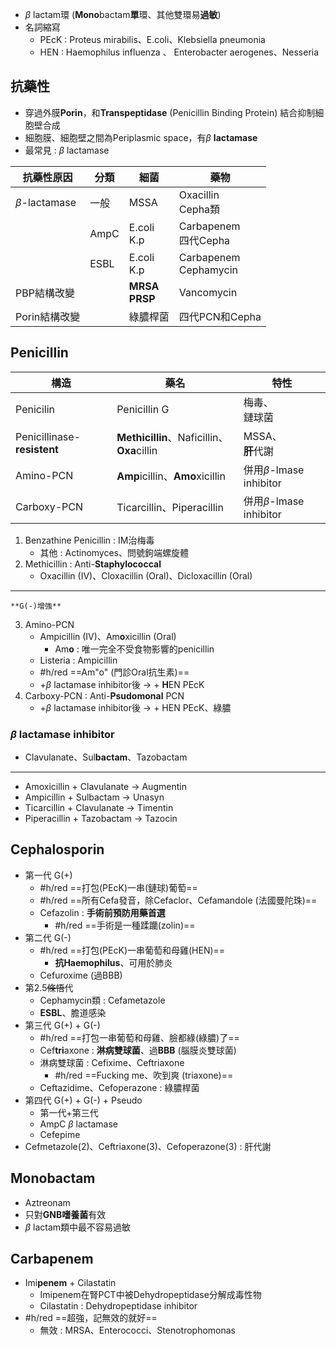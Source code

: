 - $\beta$ lactam環 (**Mono**bactam**單**環、其他雙環易**過敏**)
- 名詞縮寫
	- PEcK : Proteus mirabilis、E.coli、Klebsiella pneumonia
	- HEN : Haemophilus influenza 、 Enterobacter aerogenes、Nesseria
## 抗藥性
- 穿過外膜**Porin**，和**Transpeptidase** (Penicillin Binding Protein) 結合抑制細胞壁合成
- 細胞膜、細胞壁之間為Periplasmic space，有$\beta$ **lactamase**
- 最常見 : $\beta$ lactamase

| 抗藥性原因     | 分類 | 細菌        | 藥物                   |
|----------------|--------|-------------|------------------------|
| $\beta$-lactamase | 一般   | MSSA        | Oxacillin<br>Cepha類       |
|                | AmpC   | E.coli<br>K.p | Carbapenem<br>四代Cepha  |
|                | ESBL   | E.coli<br>K.p | Carbapenem<br>Cephamycin |
| PBP結構改變    |        | **MRSA**<br>**PRSP**  | Vancomycin             |
| Porin結構改變  |        | 綠膿桿菌    | 四代PCN和Cepha         |
## Penicillin
| 構造                    | 藥名                               | 特性                     |
|-------------------------|------------------------------------|--------------------------|
| Penicilin               | Penicillin G                       | 梅毒、<br>鏈球菌             |
| Penicillinase-**resistent** | **Methicillin**、Naficillin、**Oxa**cillin | MSSA、<br>**肝**代謝             |
| Amino-PCN               | **Amp**icillin、**Amo**xicillin            | 併用$\beta$-lmase inhibitor |
| Carboxy-PCN             | Ticarcillin、Piperacillin          | 併用$\beta$-lmase inhibitor |
1. Benzathine Penicillin : IM治梅毒
	- 其他 : Actinomyces、問號鉤端螺旋體
2. Methicillin : Anti-**Staphylococcal**
	- Oxacillin (IV)、Cloxacillin (Oral)、Dicloxacillin (Oral)
***
	**G(-)增強**
3. Amino-PCN
	- Ampicillin (IV)、Am**o**xicillin (Oral)
		- Am**o** : 唯一完全不受食物影響的penicillin
	- Listeria : Ampicillin
	- #h/red ==Am"o" (門診Oral抗生素)==
	- +$\beta$ lactamase inhibitor後 -> + **H**EN PEcK
4. Carboxy-PCN : Anti-**Psudomonal** PCN
	- +$\beta$ lactamase inhibitor後 -> + HEN PEcK、綠膿
### $\beta$ lactamase inhibitor
- Clavulanate、Sul**bactam**、Tazobactam
***
- Amoxicillin + Clavulanate -> Augmentin
- Ampicillin + Sulbactam -> Unasyn
- Ticarcillin + Clavulanate -> Timentin
- Piperacillin + Tazobactam -> Tazocin
## Cephalosporin
- 第一代 G(+)
	- #h/red ==打包(PEcK)一串(鏈球)葡萄==
	- #h/red ==所有Cefa發音，除Cefaclor、Cefamandole (法國曼陀珠)==
	- Cefazolin : **手術前預防用藥首選**
		- #h/red ==手術是一種蹂躪(zolin)==
- 第二代 G(-)
	- #h/red ==打包(PEcK)一串葡萄和母雞(HEN)==
		- **抗Haemophilus**、可用於肺炎
	- Cefuroxime (過BBB)
- 第2.5~~條悟~~代
	- Cephamycin類 : Cefametazole
	- **ESBL**、膽道感染
- 第三代 G(+) + G(-)
	- #h/red ==打包一串葡萄和母雞、臉都綠(綠膿)了==
	- Cef**tri**axone : **淋病雙球菌**、過**BBB** (腦膜炎雙球菌)
	- 淋病雙球菌 : Cefixime、Ceftriaxone
		- #h/red ==Fucking me、吹到爽 (triaxone)==
	- Ceftazidime、Cefoperazone : 綠膿桿菌
- 第四代 G(+) + G(-) + Pseudo
	- 第一代+第三代
	- AmpC $\beta$ lactamase
	- Cefepime
- Cefmetazole(2)、Ceftriaxone(3)、Cefoperazone(3) : 肝代謝
## Monobactam
- Aztreonam
- 只對**GNB嗜養菌**有效
- $\beta$ lactam類中最不容易過敏
## Carbapenem
- Imi**penem** + Cilastatin
	- Imipenem在腎PCT中被Dehydropeptidase分解成毒性物
	- Cilastatin : Dehydropeptidase inhibitor
- #h/red ==超強，記無效的就好==
	- 無效 : MRSA、Enterococci、Stenotrophomonas
